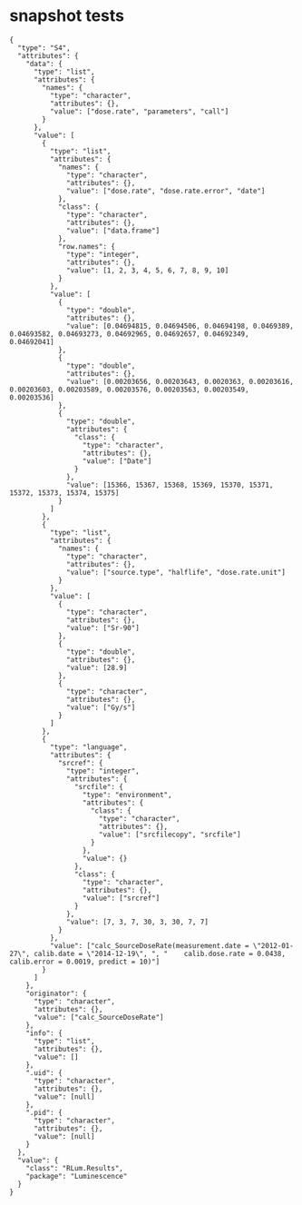 # snapshot tests

    {
      "type": "S4",
      "attributes": {
        "data": {
          "type": "list",
          "attributes": {
            "names": {
              "type": "character",
              "attributes": {},
              "value": ["dose.rate", "parameters", "call"]
            }
          },
          "value": [
            {
              "type": "list",
              "attributes": {
                "names": {
                  "type": "character",
                  "attributes": {},
                  "value": ["dose.rate", "dose.rate.error", "date"]
                },
                "class": {
                  "type": "character",
                  "attributes": {},
                  "value": ["data.frame"]
                },
                "row.names": {
                  "type": "integer",
                  "attributes": {},
                  "value": [1, 2, 3, 4, 5, 6, 7, 8, 9, 10]
                }
              },
              "value": [
                {
                  "type": "double",
                  "attributes": {},
                  "value": [0.04694815, 0.04694506, 0.04694198, 0.0469389, 0.04693582, 0.04693273, 0.04692965, 0.04692657, 0.04692349, 0.04692041]
                },
                {
                  "type": "double",
                  "attributes": {},
                  "value": [0.00203656, 0.00203643, 0.0020363, 0.00203616, 0.00203603, 0.00203589, 0.00203576, 0.00203563, 0.00203549, 0.00203536]
                },
                {
                  "type": "double",
                  "attributes": {
                    "class": {
                      "type": "character",
                      "attributes": {},
                      "value": ["Date"]
                    }
                  },
                  "value": [15366, 15367, 15368, 15369, 15370, 15371, 15372, 15373, 15374, 15375]
                }
              ]
            },
            {
              "type": "list",
              "attributes": {
                "names": {
                  "type": "character",
                  "attributes": {},
                  "value": ["source.type", "halflife", "dose.rate.unit"]
                }
              },
              "value": [
                {
                  "type": "character",
                  "attributes": {},
                  "value": ["Sr-90"]
                },
                {
                  "type": "double",
                  "attributes": {},
                  "value": [28.9]
                },
                {
                  "type": "character",
                  "attributes": {},
                  "value": ["Gy/s"]
                }
              ]
            },
            {
              "type": "language",
              "attributes": {
                "srcref": {
                  "type": "integer",
                  "attributes": {
                    "srcfile": {
                      "type": "environment",
                      "attributes": {
                        "class": {
                          "type": "character",
                          "attributes": {},
                          "value": ["srcfilecopy", "srcfile"]
                        }
                      },
                      "value": {}
                    },
                    "class": {
                      "type": "character",
                      "attributes": {},
                      "value": ["srcref"]
                    }
                  },
                  "value": [7, 3, 7, 30, 3, 30, 7, 7]
                }
              },
              "value": ["calc_SourceDoseRate(measurement.date = \"2012-01-27\", calib.date = \"2014-12-19\", ", "    calib.dose.rate = 0.0438, calib.error = 0.0019, predict = 10)"]
            }
          ]
        },
        "originator": {
          "type": "character",
          "attributes": {},
          "value": ["calc_SourceDoseRate"]
        },
        "info": {
          "type": "list",
          "attributes": {},
          "value": []
        },
        ".uid": {
          "type": "character",
          "attributes": {},
          "value": [null]
        },
        ".pid": {
          "type": "character",
          "attributes": {},
          "value": [null]
        }
      },
      "value": {
        "class": "RLum.Results",
        "package": "Luminescence"
      }
    }

